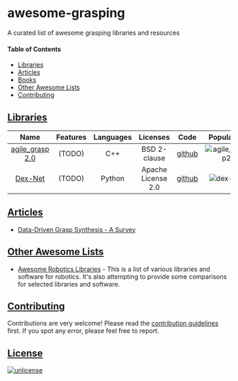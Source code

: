 # awesome-grasping
A curated list of awesome grasping libraries and resources

#### Table of Contents
* [Libraries](#libraries)
* [Articles](#articles)
* [Books](#books)
* [Other Awesome Lists](#other-awesome-lists)
* [Contributing](#contributing)

## [Libraries](#libraries)

| Name | Features | Languages | Licenses | Code | Popularity |
|:----:|:--------:|:---------:|:--------:|:----:|:----------:|
| [agile_grasp 2.0](https://github.com/atenpas/agile_grasp2) | (TODO) | C++ | BSD 2-clause | [github](https://github.com/atenpas/agile_grasp2) | ![agile_grasp2](https://img.shields.io/github/stars/atenpas/agile_grasp2.svg?style=social&label=Star&maxAge=2592000) |
| [Dex-Net](https://berkeleyautomation.github.io/gqcnn/) | (TODO) | Python | Apache License 2.0 | [github](https://github.com/BerkeleyAutomation/dex-net) | ![dex-net](https://img.shields.io/github/stars/BerkeleyAutomation/dex-net.svg?style=social&label=Star&maxAge=2592000)

## [Articles](#articles)

* [Data-Driven Grasp Synthesis - A Survey](https://arxiv.org/pdf/1309.2660.pdf)

## [Other Awesome Lists](#awesome-grasping)

* [Awesome Robotics Libraries](https://github.com/jslee02/awesome-robotics-libraries) - This is a list of various libraries and software for robotics. It's also attempting to provide some comparisons for selected libraries and software.

## [Contributing](#awesome-grasping)

Contributions are very welcome! Please read the [contribution guidelines](CONTRIBUTING.md) first. If you spot any error, please feel free to report.

## [License](#awesome-grasping)

[![unlicense](https://upload.wikimedia.org/wikipedia/commons/thumb/6/62/PD-icon.svg/196px-PD-icon.svg.png)](http://unlicense.org/)
